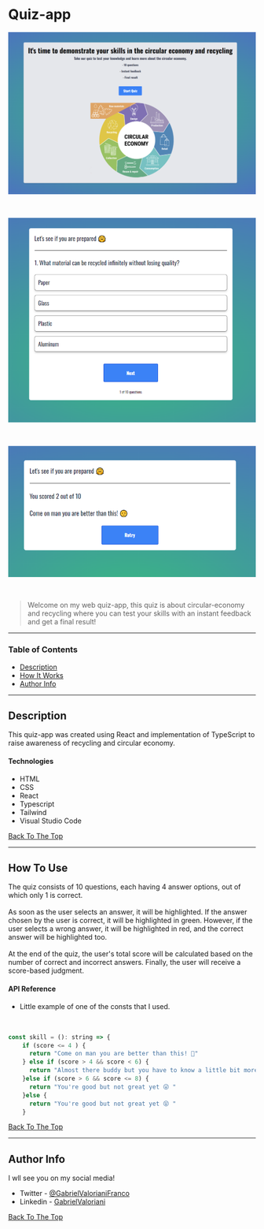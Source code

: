 # Quiz-app

![Project Image](./src/components/image/preview-1.PNG)

</br>

![Project Image](./src/components/image/preview-2.PNG)

</br>

![Project Image](./src/components/image/preview-3.PNG)

</br>

> Welcome on my web quiz-app, this quiz is about circular-economy and recycling where you can test your skills with an instant feedback and get a final result!

---

### Table of Contents

- [Description](#description)
- [How It Works](#how-it-works)
- [Author Info](#author-info)

---

## Description

This quiz-app was created using React and implementation of TypeScript to raise awareness of recycling and circular economy.

#### Technologies

- HTML
- CSS
- React
- Typescript
- Tailwind
- Visual Studio Code

[Back To The Top](#Quiz-app)

---

## How To Use

The quiz consists of 10 questions, each having 4 answer options, out of which only 1 is correct. </br>
</br>As soon as the user selects an answer, it will be highlighted. If the answer chosen by the user is correct, it will be highlighted in green. However, if the user selects a wrong answer, it will be highlighted in red, and the correct answer will be highlighted too.</br>
</br>At the end of the quiz, the user's total score will be calculated based on the number of correct and incorrect answers. Finally, the user will receive a score-based judgment.

#### API Reference

- Little example of one of the consts that I used.

</br>

```javascript
const skill = (): string => {
    if (score <= 4 ) {
      return "Come on man you are better than this! 🤨"
    } else if (score > 4 && score < 6) {
      return "Almost there buddy but you have to know a little bit more 🤔 "
    }else if (score > 6 && score <= 8) {
      return "You're good but not great yet 😜 "
    }else {
      return "You're good but not great yet 😝 "
    }
```

[Back To The Top](#Quiz-app)

---

## Author Info

I wll see you on my social media!

- Twitter - [@GabrielValorianiFranco](https://twitter.com/GabrielValoria)
- Linkedin - [GabrielValoriani](https://www.linkedin.com/in/gabriel-valoriani-franco-9971a3291/)

[Back To The Top](#Quiz-app)
